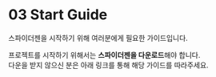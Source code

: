 # 03  Start Guide

스파이더젠을 시작하기 위해 여러분에게 필요한 가이드입니다.

프로젝트를 시작하기 위해서는 **스파이더젠을 다운로드**해야 합니다.\
다운을 받지 않으신 분은 아래 링크를 통해 해당 가이드를 따라주세요.



